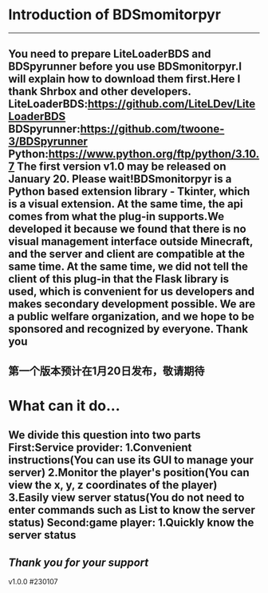 # Introduction of BDSmomitorpyr
---
You need to prepare LiteLoaderBDS and BDSpyrunner before you use BDSmonitorpyr.I will explain how to download them first.Here I thank Shrbox and other developers.
**LiteLoaderBDS**:https://github.com/LiteLDev/LiteLoaderBDS
**BDSpyrunner**:https://github.com/twoone-3/BDSpyrunner
**Python**:https://www.python.org/ftp/python/3.10.7
The first version v1.0 may be released on January 20. Please wait!BDSmonitorpyr is a Python based extension library - Tkinter, which is a visual extension. At the same time, the api comes from what the plug-in supports.We developed it because we found that there is no visual management interface outside Minecraft, and the server and client are compatible at the same time. At the same time, we did not tell the client of this plug-in that the Flask library is used, which is convenient for us developers and makes secondary development possible. We are a public welfare organization, and we hope to be sponsored and recognized by everyone. Thank you
---
第一个版本预计在1月20日发布，敬请期待
---
# What can it do...
We divide this question into two parts
First:Service provider:
1.Convenient instructions(You can use its GUI to manage your server)
2.Monitor the player's position(You can view the x, y, z coordinates of the player)
3.Easily view server status(You do not need to enter commands such as List to know the server status)
Second:game player:
1.Quickly know the server status
---
*Thank you for your support*
---
v1.0.0  #230107
